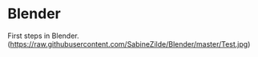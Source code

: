 # Blender
First steps in Blender.
(https://raw.githubusercontent.com/SabineZilde/Blender/master/Test.jpg)
